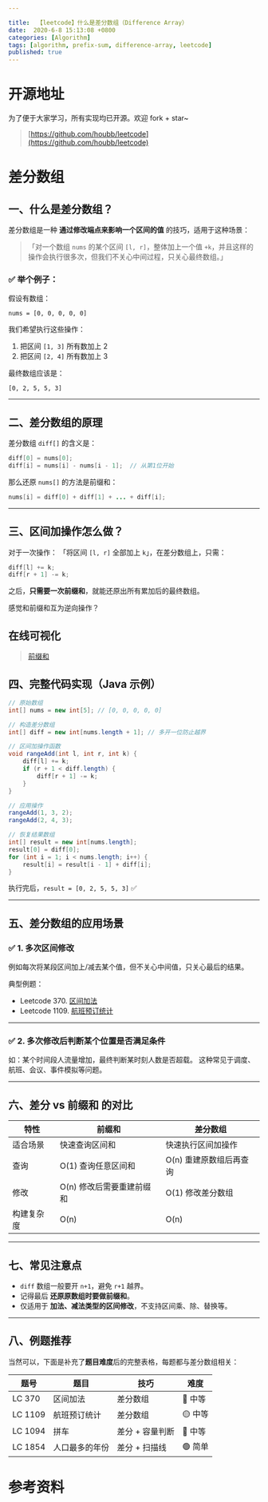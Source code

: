 ```yaml
---

title:  【leetcode】什么是差分数组（Difference Array）
date:  2020-6-8 15:13:08 +0800
categories: [Algorithm]
tags: [algorithm, prefix-sum, difference-array, leetcode]
published: true
---
```


# 开源地址

为了便于大家学习，所有实现均已开源。欢迎 fork + star~

> [https://github.com/houbb/leetcode](https://github.com/houbb/leetcode)

# 差分数组

## 一、什么是差分数组？

差分数组是一种 **通过修改端点来影响一个区间的值** 的技巧，适用于这种场景：

> 「对一个数组 `nums` 的某个区间 `[l, r]`，整体加上一个值 `+k`，并且这样的操作会执行很多次，但我们不关心中间过程，只关心最终数组。」

### ✅ 举个例子：

假设有数组：

```
nums = [0, 0, 0, 0, 0]
```

我们希望执行这些操作：

1. 把区间 `[1, 3]` 所有数加上 2
2. 把区间 `[2, 4]` 所有数加上 3

最终数组应该是：

```
[0, 2, 5, 5, 3]
```

---

## 二、差分数组的原理

差分数组 `diff[]` 的含义是：

```java
diff[0] = nums[0];
diff[i] = nums[i] - nums[i - 1];  // 从第1位开始
```

那么还原 `nums[]` 的方法是前缀和：

```java
nums[i] = diff[0] + diff[1] + ... + diff[i];
```

---

## 三、区间加操作怎么做？

对于一次操作：
「将区间 `[l, r]` 全部加上 `k`」，在差分数组上，只需：

```java
diff[l] += k;
diff[r + 1] -= k;
```

之后，**只需要一次前缀和**，就能还原出所有累加后的最终数组。

感觉和前缀和互为逆向操作？

## 在线可视化

> [前缀和](https://houbb.github.io/leetcode-visual/array-difference-array-visual.html)

## 四、完整代码实现（Java 示例）

```java
// 原始数组
int[] nums = new int[5]; // [0, 0, 0, 0, 0]

// 构造差分数组
int[] diff = new int[nums.length + 1]; // 多开一位防止越界

// 区间加操作函数
void rangeAdd(int l, int r, int k) {
    diff[l] += k;
    if (r + 1 < diff.length) {
        diff[r + 1] -= k;
    }
}

// 应用操作
rangeAdd(1, 3, 2);
rangeAdd(2, 4, 3);

// 恢复结果数组
int[] result = new int[nums.length];
result[0] = diff[0];
for (int i = 1; i < nums.length; i++) {
    result[i] = result[i - 1] + diff[i];
}
```

执行完后，`result = [0, 2, 5, 5, 3]` ✅

---

## 五、差分数组的应用场景

### ✅ 1. 多次区间修改

例如每次将某段区间加上/减去某个值，但不关心中间值，只关心最后的结果。

典型例题：

* Leetcode 370. [区间加法](https://leetcode.cn/problems/range-addition/)
* Leetcode 1109. [航班预订统计](https://leetcode.cn/problems/corporate-flight-bookings/)

---

### ✅ 2. 多次修改后判断某个位置是否满足条件

如：某个时间段人流量增加，最终判断某时刻人数是否超载。
这种常见于调度、航班、会议、事件模拟等问题。

---

## 六、差分 vs 前缀和 的对比

| 特性    | 前缀和             | 差分数组           |
| ----- | --------------- | -------------- |
| 适合场景  | 快速查询区间和         | 快速执行区间加操作      |
| 查询    | O(1) 查询任意区间和    | O(n) 重建原数组后再查询 |
| 修改    | O(n) 修改后需要重建前缀和 | O(1) 修改差分数组    |
| 构建复杂度 | O(n)            | O(n)           |

---

## 七、常见注意点

* `diff` 数组一般要开 `n+1`，避免 `r+1` 越界。
* 记得最后 **还原原数组时要做前缀和**。
* 仅适用于 **加法、减法类型的区间修改**，不支持区间乘、除、替换等。

---

## 八、例题推荐

当然可以，下面是补充了**题目难度**后的完整表格，每题都与差分数组相关：

| 题号      | 题目      | 技巧        | 难度    |
| ------- | ------- | --------- | ----- |
| LC 370  | 区间加法    | 差分数组      | 🔴 中等 |
| LC 1109 | 航班预订统计  | 差分数组      | 🟡 中等 |
| LC 1094 | 拼车      | 差分 + 容量判断 | 🔴 中等 |
| LC 1854 | 人口最多的年份 | 差分 + 扫描线  | 🟢 简单 |



# 参考资料

